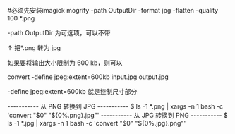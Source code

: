 #必须先安装imagick
mogrify -path OutputDir -format jpg -flatten -quality 100 *.png

-path OutputDir 为可选项，可以不带

↑ 把*.png 转为 jpg

如果要将输出大小限制为 600 kb，则可以

convert -define jpeg:extent=600kb input.jpg output.jpg


-define jpeg:extent=600kb 就是控制尺寸部分


----------- 从 PNG 转换到 JPG -----------
$ ls -1 *.png | xargs -n 1 bash -c 'convert "$0" "${0%.png}.jpg"'
----------- 从 JPG 转换到 PNG -----------
$ ls -1 *.jpg | xargs -n 1 bash -c 'convert "$0" "${0%.jpg}.png"'